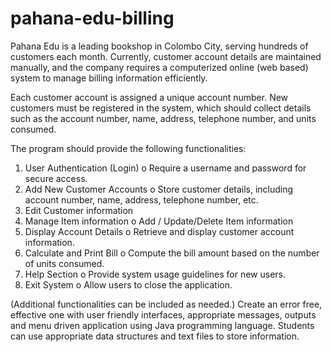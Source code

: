 # pahana-edu-billing
Pahana Edu is a leading bookshop in Colombo City, serving hundreds of customers each month.  Currently, customer account details are maintained manually, and the company requires a computerized  online (web based) system to manage billing information efficiently.

Each customer account is assigned a unique account number. New customers must be registered in the 
system, which should collect details such as the account number, name, address, telephone number, 
and units consumed.

The program should provide the following functionalities:

1. User Authentication (Login)
  o Require a username and password for secure access.
2. Add New Customer Accounts
  o Store customer details, including account number, name, address, telephone number, etc.
3. Edit Customer information 
4. Manage Item information 
  o Add / Update/Delete Item information
5. Display Account Details
  o Retrieve and display customer account information.
6. Calculate and Print Bill
  o Compute the bill amount based on the number of units consumed.
7. Help Section
  o Provide system usage guidelines for new users.
8. Exit System
  o Allow users to close the application.

(Additional functionalities can be included as needed.)
Create an error free, effective one with user friendly interfaces, appropriate messages, outputs and menu 
driven application using Java programming language. Students can use appropriate data structures and 
text files to store information.
